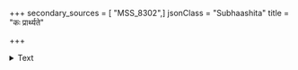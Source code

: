 +++
secondary_sources = [ "MSS_8302",]
jsonClass = "Subhaashita"
title = "कः प्रार्थ्यते"

+++

<details><summary>Text</summary>

कः प्रार्थ्यते मदनविह्वलया युवत्या भाति क्व पुण्ड्रकमुपैति कथं बतायुः।  
क्वानादरो भवति, केन च राजतेऽब्जं बाह्यास्थि किं फलमुदाहर नालिकेरम्॥
</details>
